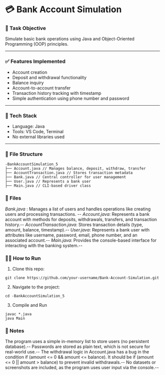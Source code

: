 # 💳 Bank Account Simulation

### 📌 Task Objective
Simulate basic bank operations using Java and Object-Oriented Programming (OOP) principles.

---

### ✅ Features Implemented
- Account creation
- Deposit and withdrawal functionality
- Balance inquiry
- Account-to-account transfer
- Transaction history tracking with timestamp
- Simple authentication using phone number and password

---

### 🧠 Tech Stack
- Language: Java
- Tools: VS Code, Terminal
- No external libraries used

---

### 📁 File Structure
```
-BankAccountSimulation_5
├── Account.java // Manages balance, deposit, withdraw, transfer
├── AccountTransaction.java // Stores transaction metadata
├── Bank.java // Central controller for user management
├── User.java // Represents a bank user
├── Main.java // CLI-based driver class
```


### 📁 Files
*Bank.java* : Manages a list of users and handles operations like creating users and processing transactions. --
*Account.java*: Represents a bank account with methods for deposits, withdrawals, transfers, and transaction history.--
*AccountTransaction.java*: Stores transaction details (type, amount, balance, timestamp).--
*User.java*: Represents a bank user with attributes like username, password, email, phone number, and an associated account.--
*Main.java*: Provides the console-based interface for interacting with the banking system.--



### 🏃‍♂️ How to Run
1. Clone this repo:
```
git clone https://github.com/your-username/Bank-Account-Simulation.git
```
2. Navigate to the project:
```
cd -BankAccountSimulation_5
```
3. Compile and Run
```
javac *.java
java Main
```


### 📌 Notes
The program uses a simple in-memory list to store users (no persistent database).--
Passwords are stored as plain text, which is not secure for real-world use.--
The withdrawal logic in Account.java has a bug in the condition if (amount <= 0 && amount <= balance). It should be if (amount <= 0 || amount > balance) to prevent invalid withdrawals.--
No datasets or screenshots are included, as the program uses user input via the console.--


